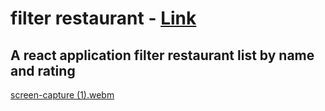 # filter restaurant - [Link](https://filter-restaurent.vercel.app/)
## A react application filter restaurant list by name and rating

[screen-capture (1).webm](https://github.com/trishaDas13/filterRestaurent-react/assets/126088849/5ab2655e-59f3-4321-bf26-2a153183cd25)
